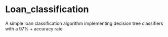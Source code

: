 # Loan_classification
A simple loan classification algorithm implementing decision tree classifiers with a 97% + accuracy rate
